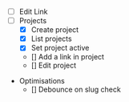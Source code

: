 -  [ ] Edit Link
-  [ ] Projects
   -  [x] Create project
   -  [x] List projects
   -  [x] Set project active
   -  [] Add a link in project
   -  [] Edit project
-  Optimisations
   -  [] Debounce on slug check
